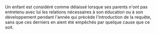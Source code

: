 Un enfant est considéré comme délaissé lorsque ses parents n'ont pas entretenu avec lui les relations nécessaires à son éducation ou à son développement pendant l'année qui précède l'introduction de la requête, sans que ces derniers en aient été empêchés par quelque cause que ce soit.
